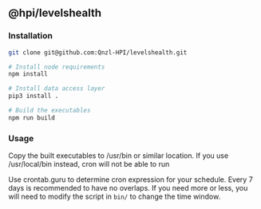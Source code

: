 ## @hpi/levelshealth

### Installation

```bash
git clone git@github.com:Qnzl-HPI/levelshealth.git

# Install node requirements
npm install

# Install data access layer
pip3 install .

# Build the executables
npm run build

```

### Usage

Copy the built executables to /usr/bin or similar location. If you use /usr/local/bin instead, cron will not be able to run

Use crontab.guru to determine cron expression for your schedule. Every 7 days is recommended to have no overlaps. If you need more or less, you will need to modify the script in `bin/` to change the time window.



